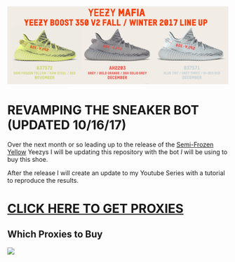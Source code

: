 [![N|Solid](static/yeezy.jpg)](#)

# **REVAMPING THE SNEAKER BOT (UPDATED 10/16/17)**

Over the next month or so leading up to the release of the [Semi-Frozen Yellow](https://www.highsnobiety.com/2017/08/10/kanye-semi-frozen-yellow-adidas-yeezy-boost-350-v2/) Yeezys I will be updating this repository with the bot *I* will be using to buy this shoe.

After the release I will create an update to my Youtube Series with a tutorial to reproduce the results.

# [CLICK HERE TO GET PROXIES](https://stormproxies.com/clients/aff/go/Christopherlambert106)

## Which Proxies to Buy

<img src="static/proxy1.jpg" style="width: 200px;"/>